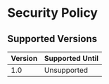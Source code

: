 # Security Policy

## Supported Versions

| Version | Supported Until |
| ------- | --------------- |
| 1.0     | Unsupported     |
